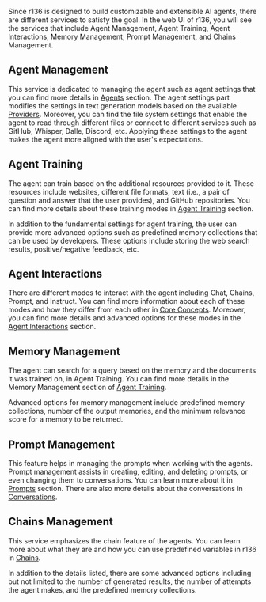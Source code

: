 Since r136 is designed to build customizable and extensible AI agents, there are different services to satisfy the goal. In the web UI of r136, you will see the services that include Agent Management, Agent Training, Agent Interactions, Memory Management, Prompt Management, and Chains Management.

## Agent Management
This service is dedicated to managing the agent such as agent settings that you can find more details in [Agents](https://sr_fede.github.io/r136/2-Concepts/3-Agents.html) section. The agent settings part modifies the settings in text generation models based on the available [Providers](https://sr_fede.github.io/r136/2-Concepts/2-Providers.html). Moreover, you can find the file system settings that enable the agent to read through different files or connect to different services such as GitHub, Whisper, Dalle, Discord, etc. Applying these settings to the agent makes the agent more aligned with the user's expectations.

## Agent Training
The agent can train based on the additional resources provided to it. These resources include websites, different file formats, text (i.e., a pair of question and answer that the user provides), and GitHub repositories. You can find more details about these training modes in [Agent Training](https://sr_fede.github.io/r136/2-Concepts/8-Agent%20Training.html) section.

In addition to the fundamental settings for agent training, the user can provide more advanced options such as predefined memory collections that can be used by developers. These options include storing the web search results, positive/negative feedback, etc.

## Agent Interactions
There are different modes to interact with the agent including Chat, Chains, Prompt, and Instruct. You can find more information about each of these modes and how they differ from each other in [Core Concepts](https://sr_fede.github.io/r136/2-Concepts/0-Core%20Concepts.html). Moreover, you can find more details and advanced options for these modes in the [Agent Interactions](https://sr_fede.github.io/r136/2-Concepts/9-Agent%20Interactions.html) section.

## Memory Management
The agent can search for a query based on the memory and the documents it was trained on, in Agent Training. You can find more details in the Memory Management section of [Agent Training](https://sr_fede.github.io/r136/2-Concepts/8-Agent%20Training.html).

Advanced options for memory management include predefined memory collections, number of the output memories, and the minimum relevance score for a memory to be returned.

## Prompt Management
This feature helps in managing the prompts when working with the agents. Prompt management assists in creating, editing, and deleting prompts, or even changing them to conversations. You can learn more about it in [Prompts](https://sr_fede.github.io/r136/2-Concepts/5-Prompts.html) section. There are also more details about the conversations in [Conversations](https://sr_fede.github.io/r136/2-Concepts/7-Conversations.html).

## Chains Management
This service emphasizes the chain feature of the agents. You can learn more about what they are and how you can use predefined variables in r136 in [Chains](https://sr_fede.github.io/r136/2-Concepts/6-Chains.html).

In addition to the details listed, there are some advanced options including but not limited to the number of generated results, the number of attempts the agent makes, and the predefined memory collections.
